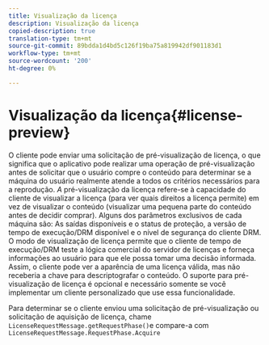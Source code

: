 ```yaml
---
title: Visualização da licença
description: Visualização da licença
copied-description: true
translation-type: tm+mt
source-git-commit: 89bdda1d4bd5c126f19ba75a819942df901183d1
workflow-type: tm+mt
source-wordcount: '200'
ht-degree: 0%

---
```



# Visualização da licença{#license-preview}

O cliente pode enviar uma solicitação de pré-visualização de licença, o que significa que o aplicativo pode realizar uma operação de pré-visualização antes de solicitar que o usuário compre o conteúdo para determinar se a máquina do usuário realmente atende a todos os critérios necessários para a reprodução. *A* pré-visualização da licença refere-se à capacidade do cliente de visualizar a licença (para ver quais direitos a licença permite) em vez de visualizar o conteúdo (visualizar uma pequena parte do conteúdo antes de decidir comprar). Alguns dos parâmetros exclusivos de cada máquina são: As saídas disponíveis e o status de proteção, a versão de tempo de execução/DRM disponível e o nível de segurança do cliente DRM. O modo de visualização de licença permite que o cliente de tempo de execução/DRM teste a lógica comercial do servidor de licenças e forneça informações ao usuário para que ele possa tomar uma decisão informada. Assim, o cliente pode ver a aparência de uma licença válida, mas não receberia a chave para descriptografar o conteúdo. O suporte para pré-visualização de licença é opcional e necessário somente se você implementar um cliente personalizado que use essa funcionalidade.

Para determinar se o cliente enviou uma solicitação de pré-visualização ou solicitação de aquisição de licença, chame `LicenseRequestMessage.getRequestPhase()`e compare-a com `LicenseRequestMessage.RequestPhase.Acquire`
